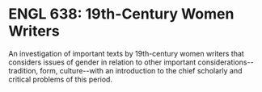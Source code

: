# ENGL 638: 19th-Century Women Writers

An investigation of important texts by 19th-century women writers that considers issues of gender in relation to other important considerations--tradition, form, culture--with an introduction to the chief scholarly and critical problems of this period.